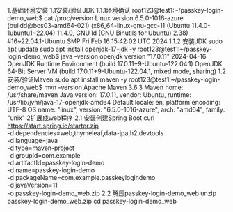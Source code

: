 1.基础环境安装
1.1安装/验证JDK
1.1.1环境确认
root123@test1:~/passkey-login-demo_web$ cat /proc/version
Linux version 6.5.0-1016-azure (buildd@bos03-amd64-021) (x86_64-linux-gnu-gcc-11 (Ubuntu 11.4.0-1ubuntu1~22.04) 11.4.0, GNU ld (GNU Binutils for Ubuntu) 2.38) #16~22.04.1-Ubuntu SMP Fri Feb 16 15:42:02 UTC 2024
1.1.2 安装JDK
sudo apt update
sudo apt install openjdk-17-jdk -y
root123@test1:~/passkey-login-demo_web$ java -version
openjdk version "17.0.11" 2024-04-16
OpenJDK Runtime Environment (build 17.0.11+9-Ubuntu-122.04.1)
OpenJDK 64-Bit Server VM (build 17.0.11+9-Ubuntu-122.04.1, mixed mode, sharing)
1.2 安装/验证Maven
sudo apt install maven -y 
root123@test1:~/passkey-login-demo_web$ mvn -version
Apache Maven 3.6.3
Maven home: /usr/share/maven
Java version: 17.0.11, vendor: Ubuntu, runtime: /usr/lib/jvm/java-17-openjdk-amd64
Default locale: en, platform encoding: UTF-8
OS name: "linux", version: "6.5.0-1016-azure", arch: "amd64", family: "unix"
2扩展成web程序
2.1 安装创建Spring Boot
curl https://start.spring.io/starter.zip \
  -d dependencies=web,thymeleaf,data-jpa,h2,devtools \
  -d language=java \
  -d type=maven-project \
  -d groupId=com.example \
  -d artifactId=passkey-login-demo \
  -d name=passkey-login-demo \
  -d packageName=com.example.passkeylogindemo \
  -d javaVersion=11 \
  -o passkey-login-demo_web.zip
2.2 解压passkey-login-demo_web
unzip passkey-login-demo_web.zip
cd passkey-login-demo_web
